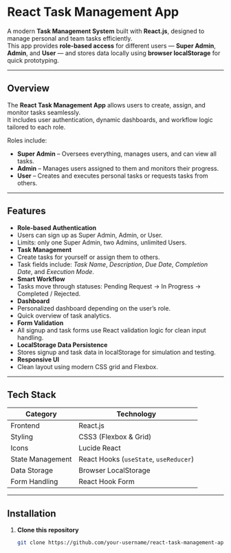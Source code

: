 # React Task Management App

A modern **Task Management System** built with **React.js**, designed to manage personal and team tasks efficiently.  
This app provides **role-based access** for different users — **Super Admin**, **Admin**, and **User** — and stores data locally using **browser localStorage** for quick prototyping.

---

## Overview

The **React Task Management App** allows users to create, assign, and monitor tasks seamlessly.  
It includes user authentication, dynamic dashboards, and workflow logic tailored to each role.

Roles include:

- **Super Admin** – Oversees everything, manages users, and can view all tasks.  
- **Admin** – Manages users assigned to them and monitors their progress.  
- **User** – Creates and executes personal tasks or requests tasks from others.

---

## Features

-  **Role-based Authentication**
  - Users can sign up as Super Admin, Admin, or User.
  - Limits: only one Super Admin, two Admins, unlimited Users.
-  **Task Management**
  - Create tasks for yourself or assign them to others.
  - Task fields include: *Task Name*, *Description*, *Due Date*, *Completion Date*, and *Execution Mode*.
-  **Smart Workflow**
  - Tasks move through statuses: Pending Request → In Progress → Completed / Rejected.
-  **Dashboard**
  - Personalized dashboard depending on the user’s role.
  - Quick overview of task analytics.
-  **Form Validation**
  - All signup and task forms use React validation logic for clean input handling.
-  **LocalStorage Data Persistence**
  - Stores signup and task data in localStorage for simulation and testing.
-  **Responsive UI**
  - Clean layout using modern CSS grid and Flexbox.

---

##  Tech Stack

| Category | Technology |
|-----------|-------------|
| Frontend | React.js |
| Styling | CSS3 (Flexbox & Grid) |
| Icons | Lucide React |
| State Management | React Hooks (`useState`, `useReducer`) |
| Data Storage | Browser LocalStorage |
| Form Handling | React Hook Form |

---

## Installation

1. **Clone this repository**
   ```bash
   git clone https://github.com/your-username/react-task-management-app.git
